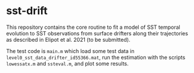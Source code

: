 # sst-drift
This repository contains the core routine to fit a model of SST temporal evolution to SST observations from surface drifters along their trajectories as described in Elipot et al. 2021 (to be submitted).

The test code is `main.m` which load some test data in `level0_sst_data_drifter_id55366.mat`, run the estimation with the scripts `lowessatx.m` and `ssteval.m`, and plot some results.

